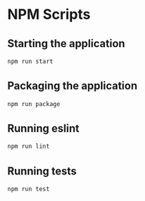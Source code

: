 # NPM Scripts

## Starting the application

```bash
npm run start
```

## Packaging the application

```bash
npm run package
```

## Running eslint

```bash
npm run lint
```

## Running tests

```bash
npm run test
```
